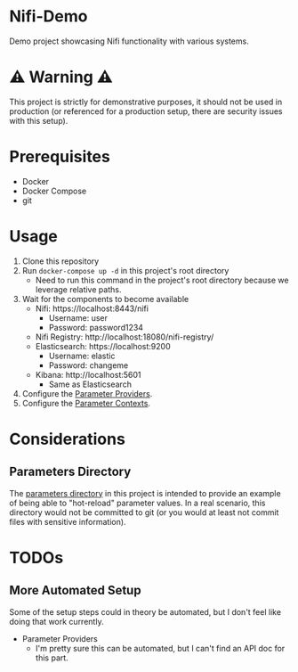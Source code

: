# Nifi-Demo
Demo project showcasing Nifi functionality with various systems.

# :warning: Warning :warning:

This project is strictly for demonstrative purposes, it should not be used in production (or referenced for a production setup, there are security issues with this setup).

# Prerequisites

- Docker
- Docker Compose
- git

# Usage

1. Clone this repository
2. Run `docker-compose up -d` in this project's root directory
    - Need to run this command in the project's root directory because we leverage relative paths.
3. Wait for the components to become available
    - Nifi: https://localhost:8443/nifi
      - Username: user
      - Password: password1234
    - Nifi Registry: http://localhost:18080/nifi-registry/
    - Elasticsearch: https://localhost:9200
      - Username: elastic
      - Password: changeme
    - Kibana: http://localhost:5601
      - Same as Elasticsearch
4. Configure the [Parameter Providers](./docs/parameter-providers/setup.md).
5. Configure the [Parameter Contexts](./docs/parameter-contexts/setup.md).

# Considerations

## Parameters Directory

The [parameters directory](./parameters) in this project is intended to provide an example of being able to "hot-reload" parameter values. In a real scenario, this directory would not be committed to git (or you would at least not commit files with sensitive information).

# TODOs

## More Automated Setup

Some of the setup steps could in theory be automated, but I don't feel like doing that work currently.

- Parameter Providers
  - I'm pretty sure this can be automated, but I can't find an API doc for this part.

